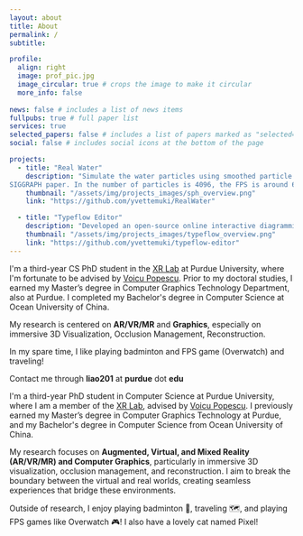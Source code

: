 ```yaml
---
layout: about
title: About
permalink: /
subtitle:

profile:
  align: right
  image: prof_pic.jpg
  image_circular: true # crops the image to make it circular
  more_info: false
    
news: false # includes a list of news items
fullpubs: true # full paper list
services: true
selected_papers: false # includes a list of papers marked as "selected={true}"
social: false # includes social icons at the bottom of the page

projects:
  - title: "Real Water"
    description: "Simulate the water particles using smoothed particle hydrodynamics (SPH) based on Muller’s 2003
SIGGRAPH paper. In the number of particles is 4096, the FPS is around 60."
    thumbnail: "/assets/img/projects_images/sph_overview.png"
    link: "https://github.com/yvettemuki/RealWater"

  - title: "Typeflow Editor"
    description: "Developed an open-source online interactive diagramming editor for automatic code generation, built using Vue.js and mxGraph.js."
    thumbnail: "/assets/img/projects_images/typeflow_overview.png"
    link: "https://github.com/yvettemuki/typeflow-editor"
---
```

I'm a third-year CS PhD student in the [XR Lab](https://www.cs.purdue.edu/xrlab/) at Purdue University, where I'm fortunate to be advised by [Voicu Popescu](https://www.cs.purdue.edu/homes/popescu/). Prior to my doctoral studies, I earned my Master’s degree in Computer Graphics Technology Department, also at Purdue. I completed my Bachelor's degree in Computer Science at Ocean University of China.

My research is centered on **AR/VR/MR** and **Graphics**, especially on immersive 3D Visualization, Occlusion Management, Reconstruction.

In my spare time, I like playing badminton and FPS game (Overwatch) and traveling!

Contact me through **liao201** at **purdue** dot **edu**

I'm a third-year PhD student in Computer Science at Purdue University, where I am a member of the [XR Lab](https://www.cs.purdue.edu/xrlab/), advised by [Voicu Popescu](https://www.cs.purdue.edu/homes/popescu/). I previously earned my Master’s degree in Computer Graphics Technology at Purdue, and my Bachelor's degree in Computer Science from Ocean University of China.

My research focuses on **Augmented, Virtual, and Mixed Reality (AR/VR/MR) and Computer Graphics**, particularly in immersive 3D visualization, occlusion management, and reconstruction. I aim to break the boundary between the virtual and real worlds, creating seamless experiences that bridge these environments.

Outside of research, I enjoy playing badminton 🏸, traveling 🗺, and playing FPS games like Overwatch 🎮! I also have a lovely cat named Pixel!